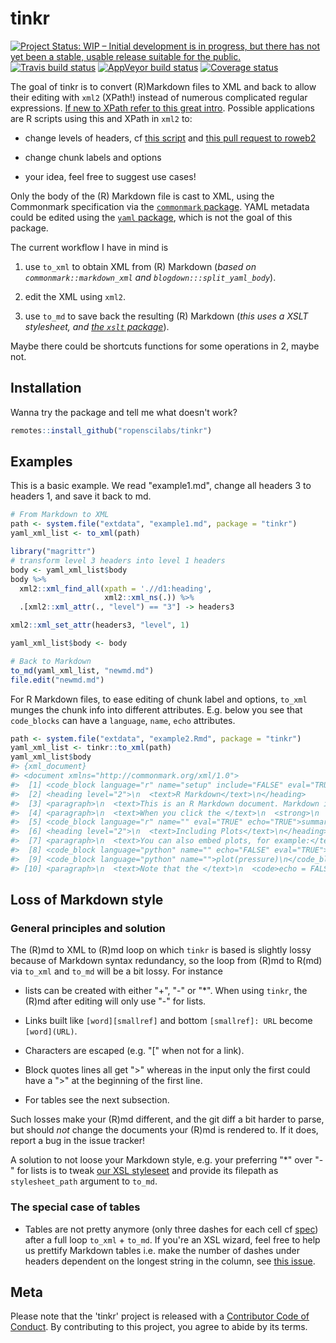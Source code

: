 # tinkr

[![Project Status: WIP – Initial development is in progress, but there has not yet been a stable, usable release suitable for the public.](https://www.repostatus.org/badges/latest/wip.svg)](https://www.repostatus.org/#wip) [![Travis build status](https://travis-ci.org/ropenscilabs/tinkr.svg?branch=master)](https://travis-ci.org/ropenscilabs/tinkr) [![AppVeyor build status](https://ci.appveyor.com/api/projects/status/github/maelle/tinkr?branch=master&svg=true)](https://ci.appveyor.com/project/maelle/tinkr) [![Coverage status](https://codecov.io/gh/ropenscilabs/tinkr/branch/master/graph/badge.svg)](https://codecov.io/github/ropenscilabs/tinkr?branch=master)



The goal of tinkr is to convert (R)Markdown files to XML and back to allow their editing with `xml2` (XPath!) instead of numerous complicated regular expressions. [If new to XPath refer to this great intro](https://www.w3schools.com/xml/xpath_intro.asp). Possible applications are R scripts using this and XPath in `xml2` to:

* change levels of headers, cf [this script](inst/scripts/roweb2_headers.R) and [this pull request to roweb2](https://github.com/ropensci/roweb2/pull/279)

* change chunk labels and options

* your idea, feel free to suggest use cases!

Only the body of the (R) Markdown file is cast to XML, using the Commonmark specification via the [`commonmark` package](https://github.com/jeroen/commonmark). YAML metadata could be edited using the [`yaml` package](https://github.com/viking/r-yaml), which is not the goal of this package.

The current workflow I have in mind is

1. use `to_xml` to obtain XML from (R) Markdown (_based on `commonmark::markdown_xml` and `blogdown:::split_yaml_body`_).

2. edit the XML using `xml2`.

3. use `to_md` to save back the resulting (R) Markdown (_this uses a XSLT stylesheet, and [the `xslt` package](https://github.com/ropensci/xslt)_).

Maybe there could be shortcuts functions for some operations in 2, maybe not.

## Installation

Wanna try the package and tell me what doesn't work? 

``` r
remotes::install_github("ropenscilabs/tinkr")
```

## Examples

This is a basic example. We read "example1.md", change all headers 3 to headers 1, and save it back to md.

``` r
# From Markdown to XML
path <- system.file("extdata", "example1.md", package = "tinkr")
yaml_xml_list <- to_xml(path)

library("magrittr")
# transform level 3 headers into level 1 headers
body <- yaml_xml_list$body
body %>%
  xml2::xml_find_all(xpath = './/d1:heading',
                     xml2::xml_ns(.)) %>%
  .[xml2::xml_attr(., "level") == "3"] -> headers3

xml2::xml_set_attr(headers3, "level", 1)

yaml_xml_list$body <- body

# Back to Markdown
to_md(yaml_xml_list, "newmd.md")
file.edit("newmd.md")
```

For R Markdown files, to ease editing of chunk label and options, `to_xml` munges the chunk info into different attributes. E.g. below you see that `code_blocks` can have a `language`, `name`, `echo` attributes.

``` r
path <- system.file("extdata", "example2.Rmd", package = "tinkr")
yaml_xml_list <- tinkr::to_xml(path)
yaml_xml_list$body
#> {xml_document}
#> <document xmlns="http://commonmark.org/xml/1.0">
#>  [1] <code_block language="r" name="setup" include="FALSE" eval="TRUE">k ...
#>  [2] <heading level="2">\n  <text>R Markdown</text>\n</heading>
#>  [3] <paragraph>\n  <text>This is an R Markdown document. Markdown is a  ...
#>  [4] <paragraph>\n  <text>When you click the </text>\n  <strong>\n    <t ...
#>  [5] <code_block language="r" name="" eval="TRUE" echo="TRUE">summary(ca ...
#>  [6] <heading level="2">\n  <text>Including Plots</text>\n</heading>
#>  [7] <paragraph>\n  <text>You can also embed plots, for example:</text>\ ...
#>  [8] <code_block language="python" name="" echo="FALSE" eval="TRUE">plot ...
#>  [9] <code_block language="python" name="">plot(pressure)\n</code_block>
#> [10] <paragraph>\n  <text>Note that the </text>\n  <code>echo = FALSE</c ...
```


## Loss of Markdown style

### General principles and solution

The (R)md to XML to (R)md loop on which `tinkr` is based is slightly lossy because of Markdown syntax redundancy, so the loop from (R)md to R(md) via `to_xml` and `to_md` will be a bit lossy. For instance 

 * lists can be created with either "+", "-" or "*". When using `tinkr`, the (R)md after editing will only use "-" for lists. 
 
 * Links built like `[word][smallref]` and bottom `[smallref]: URL` become `[word](URL)`.
 
 * Characters are escaped (e.g. "[" when not for a link).
 
 * Block quotes lines all get ">" whereas in the input only the first could have a ">" at the beginning of the first line.
 
 * For tables see the next subsection.
    
  Such losses make your (R)md different, and the git diff a bit harder to parse, but should _not_ change the documents your (R)md is rendered to. If it does, report a bug in the issue tracker!
  
  A solution to not loose your Markdown style, e.g. your preferring "*" over "-" for lists is to tweak [our XSL styleseet](inst/extdata/xml2md.xsl) and provide its filepath as `stylesheet_path` argument to `to_md`.
  
### The special case of tables
  
* Tables are not pretty anymore (only three dashes for each cell cf [spec](https://github.com/adam-p/markdown-here/wiki/Markdown-Cheatsheet#tables)) after a full loop `to_xml` + `to_md`. If you're an XSL wizard, feel free to help us prettify Markdown tables i.e. make the number of dashes under headers dependent on the longest string in the column, see [this issue](https://github.com/ropenscilabs/tinkr/issues/9).


## Meta

Please note that the 'tinkr' project is released with a [Contributor Code of Conduct](CODE_OF_CONDUCT.md). By contributing to this project, you agree to abide by its terms.
